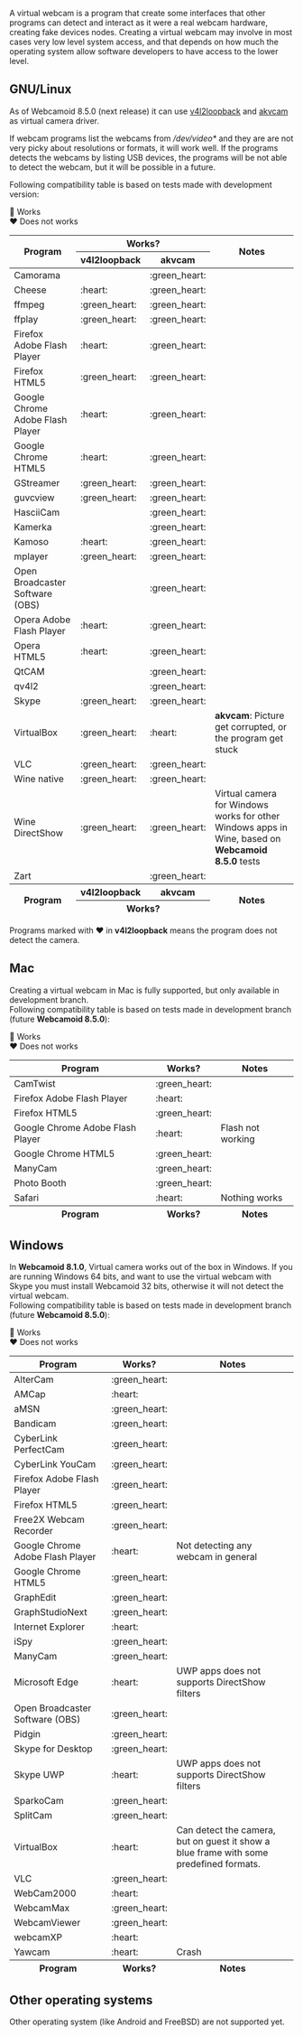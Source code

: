 A virtual webcam is a program that create some interfaces that other programs can detect and interact as it were a real webcam hardware, creating fake devices nodes. Creating a virtual webcam may involve in most cases very low level system access, and that depends on how much the operating system allow software developers to have access to the lower level.  

## GNU/Linux ##

As of Webcamoid 8.5.0 (next release) it can use [v4l2loopback](https://github.com/umlaeute/v4l2loopback) and [akvcam](https://github.com/webcamoid/akvcam) as virtual camera driver.  

If webcam programs list the webcams from _/dev/video*_ and they are are not very picky about resolutions or formats, it will work well. If the programs detects the webcams by listing USB devices, the programs will be not able to detect the webcam, but it will be possible in a future.  

Following compatibility table is based on tests made with development version:

:green_heart: Works  
:heart: Does not works

<table>
    <thead>
        <tr><th rowspan=2>Program</th><th colspan=2>Works?</th><th rowspan=2>Notes</th></tr>
        <tr><th>v4l2loopback</th><th>akvcam</th></tr>
    </thead>
    <tbody>
        <tr><td>Camorama</td><td></td><td>:green_heart:</td><td></td></tr>
        <tr><td>Cheese</td><td>:heart:</td><td>:green_heart:</td><td></td></tr>
        <tr><td>ffmpeg</td><td>:green_heart:</td><td>:green_heart:</td><td></td></tr>
        <tr><td>ffplay</td><td>:green_heart:</td><td>:green_heart:</td><td></td></tr>
        <tr><td>Firefox Adobe Flash Player</td><td>:heart:</td><td>:green_heart:</td><td></td></tr>
        <tr><td>Firefox HTML5</td><td>:green_heart:</td><td>:green_heart:</td><td></td></tr>
        <tr><td>Google Chrome Adobe Flash Player</td><td>:heart:</td><td>:green_heart:</td><td></td></tr>
        <tr><td>Google Chrome HTML5</td><td>:heart:</td><td>:green_heart:</td><td></td></tr>
        <tr><td>GStreamer</td><td>:green_heart:</td><td>:green_heart:</td><td></td></tr>
        <tr><td>guvcview</td><td>:green_heart:</td><td>:green_heart:</td><td></td></tr>
        <tr><td>HasciiCam</td><td></td><td>:green_heart:</td><td></td></tr>
        <tr><td>Kamerka</td><td></td><td>:green_heart:</td><td></td></tr>
        <tr><td>Kamoso</td><td>:heart:</td><td>:green_heart:</td><td></td></tr>
        <tr><td>mplayer</td><td>:green_heart:</td><td>:green_heart:</td><td></td></tr>
        <tr><td>Open Broadcaster Software (OBS)</td><td></td><td>:green_heart:</td><td></td></tr>
        <tr><td>Opera Adobe Flash Player</td><td>:heart:</td><td>:green_heart:</td><td></td></tr>
        <tr><td>Opera HTML5</td><td>:heart:</td><td>:green_heart:</td><td></td></tr>
        <tr><td>QtCAM</td><td></td><td>:green_heart:</td><td></td></tr>
        <tr><td>qv4l2</td><td></td><td>:green_heart:</td><td></td></tr>
        <tr><td>Skype</td><td>:green_heart:</td><td>:green_heart:</td><td></td></tr>
        <tr><td>VirtualBox</td><td>:green_heart:</td><td>:heart:</td><td><b>akvcam</b>: Picture get corrupted, or the program get stuck</td></tr>
        <tr><td>VLC</td><td>:green_heart:</td><td>:green_heart:</td><td></td></tr>
        <tr><td>Wine native</td><td>:green_heart:</td><td>:green_heart:</td><td></td></tr>
        <tr><td>Wine DirectShow</td><td>:green_heart:</td><td>:green_heart:</td><td>Virtual camera for Windows works for other Windows apps in Wine, based on <b>Webcamoid 8.5.0</b> tests</td></tr>
        <tr><td>Zart</td><td></td><td>:green_heart:</td><td></td></tr>
    </tbody>
    <tfoot>
        <tr><th rowspan=2>Program</th><th>v4l2loopback</th><th>akvcam</th><th rowspan=2>Notes</th></tr>
        <tr><th colspan=2>Works?</th></tr>
    </tfoot>
</table>  
  
Programs marked with :heart: in **v4l2loopback** means the program does not detect the camera.

## Mac ##

Creating a virtual webcam in Mac is fully supported, but only available in development branch.  
Following compatibility table is based on tests made in development branch (future **Webcamoid 8.5.0**):

:green_heart: Works  
:heart: Does not works

<table>
    <thead>
        <tr><th>Program</th><th>Works?</th><th>Notes</th></tr>
    </thead>
    <tbody>
        <tr><td>CamTwist</td><td>:green_heart:</td><td></td></tr>
        <tr><td>Firefox Adobe Flash Player</td><td>:heart:</td><td></td></tr>
        <tr><td>Firefox HTML5</td><td>:green_heart:</td><td></td></tr>
        <tr><td>Google Chrome Adobe Flash Player</td><td>:heart:</td><td>Flash not working</td></tr>
        <tr><td>Google Chrome HTML5</td><td>:green_heart:</td><td></td></tr>
        <tr><td>ManyCam</td><td>:green_heart:</td><td></td></tr>
        <tr><td>Photo Booth</td><td>:green_heart:</td><td></td></tr>
        <tr><td>Safari</td><td>:heart:</td><td>Nothing works</td></tr>
    </tbody>
    <tfoot>
        <tr><th>Program</th><th>Works?</th><th>Notes</th></tr>
    </tfoot>
</table>

## Windows ##

In **Webcamoid 8.1.0**, Virtual camera works out of the box in Windows. If you are running Windows 64 bits, and want to use the virtual webcam with Skype you must install Webcamoid 32 bits, otherwise it will not detect the virtual webcam.  
Following compatibility table is based on tests made in development branch (future **Webcamoid 8.5.0**):

:green_heart: Works  
:heart: Does not works

<table>
    <thead>
        <tr><th>Program</th><th>Works?</th><th>Notes</th></tr>
    </thead>
    <tbody>
        <tr><td>AlterCam</td><td>:green_heart:</td><td></td></tr>
        <tr><td>AMCap</td><td>:heart:</td><td></td></tr>
        <tr><td>aMSN</td><td>:green_heart:</td><td></td></tr>
        <tr><td>Bandicam</td><td>:green_heart:</td><td></td></tr>
        <tr><td>CyberLink PerfectCam</td><td>:green_heart:</td><td></td></tr>
        <tr><td>CyberLink YouCam</td><td>:green_heart:</td><td></td></tr>
        <tr><td>Firefox Adobe Flash Player</td><td>:green_heart:</td><td></td></tr>
        <tr><td>Firefox HTML5</td><td>:green_heart:</td><td></td></tr>
        <tr><td>Free2X Webcam Recorder</td><td>:green_heart:</td><td></td></tr>
        <tr><td>Google Chrome Adobe Flash Player</td><td>:heart:</td><td>Not detecting any webcam in general</td></tr>
        <tr><td>Google Chrome HTML5</td><td>:green_heart:</td><td></td></tr>
        <tr><td>GraphEdit</td><td>:green_heart:</td><td></td></tr>
        <tr><td>GraphStudioNext</td><td>:green_heart:</td><td></td></tr>
        <tr><td>Internet Explorer</td><td>:heart:</td><td></td></tr>
        <tr><td>iSpy</td><td>:green_heart:</td><td></td></tr>
        <tr><td>ManyCam</td><td>:green_heart:</td><td></td></tr>
        <tr><td>Microsoft Edge</td><td>:heart:</td><td>UWP apps does not supports DirectShow filters</td></tr>
        <tr><td>Open Broadcaster Software (OBS)</td><td>:green_heart:</td><td></td></tr>
        <tr><td>Pidgin</td><td>:green_heart:</td><td></td></tr>
        <tr><td>Skype for Desktop</td><td>:green_heart:</td><td></td></tr>
        <tr><td>Skype UWP</td><td>:heart:</td><td>UWP apps does not supports DirectShow filters</td></tr>
        <tr><td>SparkoCam</td><td>:green_heart:</td><td></td></tr>
        <tr><td>SplitCam</td><td>:green_heart:</td><td></td></tr>
        <tr><td>VirtualBox</td><td>:heart:</td><td>Can detect the camera, but on guest it show a blue frame with some predefined formats.</td></tr>
        <tr><td>VLC</td><td>:green_heart:</td><td></td></tr>
        <tr><td>WebCam2000</td><td>:heart:</td><td></td></tr>
        <tr><td>WebcamMax</td><td>:green_heart:</td><td></td></tr>
        <tr><td>WebcamViewer</td><td>:green_heart:</td><td></td></tr>
        <tr><td>webcamXP</td><td>:heart:</td><td></td></tr>
        <tr><td>Yawcam</td><td>:heart:</td><td>Crash</td></tr>
    </tbody>
    <tfoot>
        <tr><th>Program</th><th>Works?</th><th>Notes</th></tr>
    </tfoot>
</table>

## Other operating systems ##

Other operating system (like Android and FreeBSD) are not supported yet.
